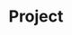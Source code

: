 ---
title: "Project"
layout: collection
permalink: /project/
collection: project
author_profile: true
entries_layout: grid
classes: wide
# sidebar_main: true
---
